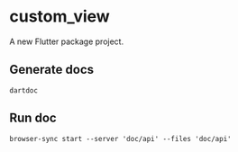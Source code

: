 # custom_view

A new Flutter package project.

## Generate docs
`dartdoc`

## Run doc
```browser-sync start --server 'doc/api' --files 'doc/api'```
